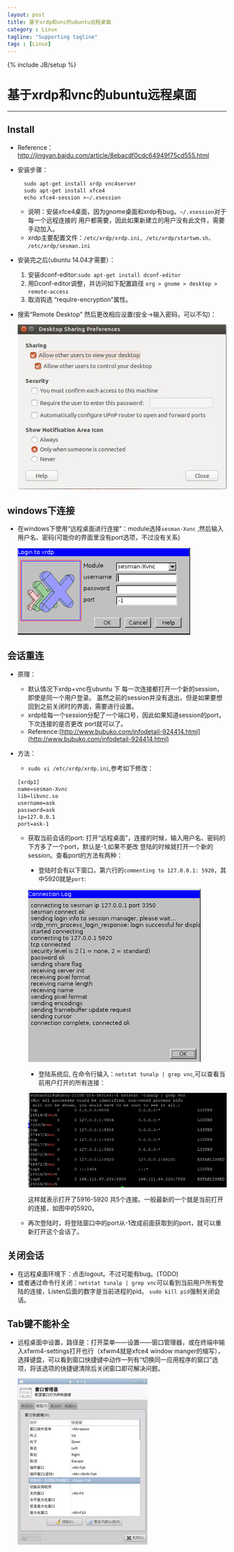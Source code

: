 ```yaml
---
layout: post
title: 基于xrdp和vnc的ubuntu远程桌面
category : Linux
tagline: "Supporting tagline"
tags : [Linux]
---
```

{% include JB/setup %}
# 基于xrdp和vnc的ubuntu远程桌面
---

## Install
- Reference：<http://jingyan.baidu.com/article/8ebacdf0cdc64949f75cd555.html>
- 安装步骤：

  ```
    sudo apt-get install xrdp vnc4server
    sudo apt-get install xfce4
    echo xfce4-session >~/.xsession
  ```
  + 说明：安装xfce4桌面，因为gnome桌面和xrdp有bug。`~/.xsession`对于每一个远程连接的
用户都需要，因此如果新建立的用户没有此文件，需要手动加入。
  + xrdp主要配置文件：`/etc/xrdp/xrdp.ini, /etc/xrdp/startwm.sh， /etc/xrdp/sesman.ini`
- 安装完之后(ubuntu 14.04才需要）：
  1. 安装dconf-editor:`sudo apt-get install dconf-editor`
  2. 用Dconf-editor调整，并访问如下配置路径
        `org > gnome > desktop > remote-access`
  3. 取消钩选 “requlre-encryption”属性。
- 搜索“Remote Desktop” 然后更改相应设置(安全->输入密码，可以不勾)：

  ![img](/image/remote.jpg)

## windows下连接
- 在windows下使用“远程桌面进行连接”：module选择`sesman-Xvnc`
,然后输入用户名、密码(可能你的界面里没有port选项，不过没有关系)

  ![img](/image/vnc_login.jpg)

## 会话重连
- 原理：
  + 默认情况下xrdp+vnc在ubuntu 下 每一次连接都打开一个新的session，即使是同一个用户登录。
虽然之前的session并没有退出，但是如果要想回到之前关闭时的界面，需要进行设置。
  + xrdp给每一个session分配了一个端口号，因此如果知道session的port，下次连接的是否更改
port就可以了。
  + Reference:[http://www.bubuko.com/infodetail-924414.html](http://www.bubuko.com/infodetail-924414.html)
- 方法：
  + `sudo vi /etc/xrdp/xrdp.ini`,参考如下修改：

  ```
  [xrdp1]
  name=sesman-Xvnc
  lib=libvnc.so
  username=ask
  password=ask
  ip=127.0.0.1
  port=ask-1
  ```
  + 获取当前会话的port: 打开“远程桌面”，连接的时候，输入用户名、密码的下方多了一个port，默认是-1,如果不更改
登陆的时候就打开一个新的session。查看port的方法有两种：
    * 登陆时会有以下窗口，第六行的`commenting to 127.0.0.1: 5920`，其中5920就是`port`:

    ![img](/image/vnc_port.jpg)

    * 登陆系统后, 在命令行输入：`netstat tunalp | grep vnc`,可以查看当前用户打开的所有连接：

    ![img](/image/vnc_netstat.jpg)

    这样就表示打开了5916-5920 共5个连接。一般最新的一个就是当前打开的连接，如图中的5920。
  + 再次登陆时，将登陆窗口中的port从-1改成前面获取到的port，就可以重新打开这个会话了。

## 关闭会话
- 在远程桌面环境下：点击logout。不过可能有bug。(TODO)
- 或者通过命令行关闭：`netstat tunalp | grep vnc`可以看到当前用户所有登陆的连接，Listen后面的数字是当前进程的pid。
`sudo kill pid`强制关闭会话。

## Tab键不能补全
- 远程桌面中设置，路径是：打开菜单——设置——窗口管理器，或在终端中输入xfwm4-settings打开也行（xfwm4就是xfce4 window manger的缩写），选择键盘，可以看到窗口快捷键中动作一列有“切换同一应用程序的窗口”选项，将该选项的快捷键清除后关闭窗口即可解决问题。

  ![img](/image/xfce_manager.jpg)
